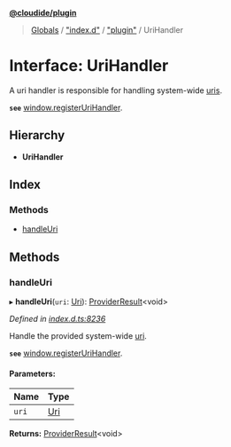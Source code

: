 **[@cloudide/plugin](../README.md)**

> [Globals](../README.md) / ["index.d"](../modules/_index_d_.md) / ["plugin"](../modules/_index_d_._plugin_.md) / UriHandler

# Interface: UriHandler

A uri handler is responsible for handling system-wide [uris](#Uri).

**`see`** [window.registerUriHandler](#window.registerUriHandler).

## Hierarchy

* **UriHandler**

## Index

### Methods

* [handleUri](_index_d_._plugin_.urihandler.md#handleuri)

## Methods

### handleUri

▸ **handleUri**(`uri`: [Uri](../classes/_index_d_._plugin_.uri.md)): [ProviderResult](../modules/_index_d_._plugin_.md#providerresult)\<void>

*Defined in [index.d.ts:8236](https://github.com/shuyaqian/cloudide-plugin-api/blob/9d985be/index.d.ts#L8236)*

Handle the provided system-wide [uri](#Uri).

**`see`** [window.registerUriHandler](#window.registerUriHandler).

#### Parameters:

Name | Type |
------ | ------ |
`uri` | [Uri](../classes/_index_d_._plugin_.uri.md) |

**Returns:** [ProviderResult](../modules/_index_d_._plugin_.md#providerresult)\<void>
